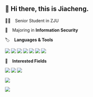 ## 👋 Hi there, this is Jiacheng.

🧑‍🎓 &ensp; Senior Student in ZJU

📖 &ensp; Majoring in **Information Security**

🏷️ &ensp; **Languages & Tools**
<p></p>
<span > <img src="https://img.shields.io/badge/-C-pink?style=flat-square&logo=c&logoColor=white" /> <img src="https://img.shields.io/badge/-C++-E34F26?style=flat-square&logo=cplusplus&logoColor=white" />  <img src="https://img.shields.io/badge/-Python-oringe?style=flat-square&logo=python" /> <img src="https://img.shields.io/badge/-Rust-red?style=flat-square&logo=rust" /> <img src="https://img.shields.io/badge/-Go-purple?style=flat-square&logo=go" /> <img src="https://img.shields.io/badge/-C#-black?style=flat-square&logo=csharp&logoColor=white" /> <img src="https://img.shields.io/badge/-Latex-blue?style=flat-square&logo=latex&logoColor=white" />  </span>
<p></p>

🥰 &ensp; <b>Interested Fields</b>
<p></p>
<span ><img src="https://img.shields.io/badge/-Distributed System-pink?style=flat-square&logo=&logoColor=white" /> <img src="https://img.shields.io/badge/-Kubernetes-1572B6?style=flat-square&logo=&logoColor=white" />  <img src="https://img.shields.io/badge/-LLM-black?style=flat-square&logo="  </span>
<p></p>

<a href="https://github.com/anuraghazra/github-readme-stats">
  <img align="center" src="https://github-readme-stats.vercel.app/api/top-langs/?username=UnicoCN&layout=compact" />
</a>
<p></p>
<a href="https://github.com/anuraghazra/github-readme-stats">
  <img align="center" src="https://github-readme-stats.vercel.app/api?username=UnicoCN&show_icons=true&theme=merko" />
</a>

<p></p>
